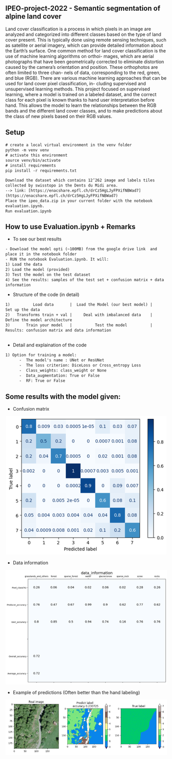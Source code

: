 ## IPEO-project-2022 - Semantic segmentation of alpine land cover
Land cover classification is a process in which pixels in an image are analyzed and categorized into
different classes based on the type of land cover present. This is typically done using remote sensing
techniques, such as satellite or aerial imagery, which can provide detailed information about the
Earth’s surface.
One common method for land cover classification is the use of machine learning algorithms on orthoi-
mages, which are aerial photographs that have been geometrically corrected to eliminate distortion
caused by the camera’s orientation and position. These orthophotos are often limited to three chan-
nels of data, corresponding to the red, green, and blue (RGB).
There are various machine learning approaches that can be used for land cover pixel classification, in-
cluding supervised and unsupervised learning methods. This project focused on supervised learning,
where a model is trained on a labeled dataset, and the correct class for each pixel is known thanks
to hand user interpretation before hand. This allows the model to learn the relationships between
the RGB bands and the different land cover classes, and to make predictions about the class of new
pixels based on their RGB values.

## Setup

```
# create a local virtual environment in the venv folder
python -m venv venv
# activate this environment
source venv/bin/activate
# install requirements
pip install -r requirements.txt

```
```
Download the dataset which contains 12’262 image and labels tiles collected by swisstopo in the Dents du Midi area. 
--> link: [https://enacshare.epfl.ch/drCz5HgLJyFPXifNBWad7](https://enacshare.epfl.ch/drCz5HgLJyFPXifNBWad7)
Place the ipeo_data.zip in your current folder with the notebook evaluation.ipynb. 
Run evaluation.ipynb
```

## How to use Evaluation.ipynb + Remarks


* To see our best results
```
- Download the model opti (~100MB) from the google drive link  and place it in the notebook folder
- RUN the notebook Evaluation.ipynb. It will:
1) Load the data
2) Load the model (provided)
3) Test the model on the test dataset
4) See the results: samples of the test set + confusion matrix + data information
```

* Structure of the code (in detail)
```
1)          Load data       |  Load the Model (our best model) |       Set up the data
2)   Transforms train + val |     Deal with imbalanced data    |    Define the model architecture
3)       Train your model   |          Test the model          | Results: confusion matrix and data information


```
* Detail and explaination of the code
```
1) Option for training a model:
      -  The model's name : UNet or ResUNet
      -  The loss criterion: DiceLoss or Cross_entropy Loss
      -  Class_weights: class_weight or None 
      -  Data_augmentation: True or False
      -  RF: True or False
```

## Some results with the model given:
* Confusion matrix
 <p align="center"> <img src="https://github.com/a-texier/IPEO-project-2022/blob/main/Results/100epochW(boost0(%2B5)%2C1(%2B25)%2C6(%2B5)%20et%207(%2B3)%2BD(0.1(1)%2C0.5(2)%2C0.3(5)%2C0.3(7)).png" width="500" title="hover text"></p> 

* Data information
 <p align="center"> <img src="https://github.com/a-texier/IPEO-project-2022/blob/main/Results/best_results_with_imbalabced_data_methods.png" width="700" title="hover text"></p> 
 

 * Example of predictions (Often better than the hand labeling)
 <p align="center"> <img src="https://github.com/a-texier/IPEO-project-2022/blob/main/Results/prediction_better_than_true_label1.png" width="700" title="hover text"></p> 




